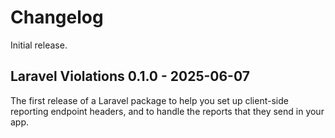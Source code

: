 # Changelog

Initial release.

## Laravel Violations 0.1.0 - 2025-06-07

The first release of a Laravel package to help you set up client-side reporting endpoint headers, and to handle the reports that they send in your app.
